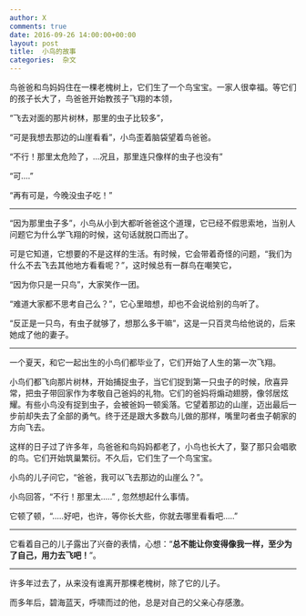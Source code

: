 ```yaml
---
author: X
comments: true
date: 2016-09-26 14:00:00+00:00
layout: post
title:  小鸟的故事
categories:  杂文
---
```



鸟爸爸和鸟妈妈住在一棵老槐树上，它们生了一个鸟宝宝。一家人很幸福。等它们的孩子长大了，鸟爸爸开始教孩子飞翔的本领，  


“飞去对面的那片树林，那里的虫子比较多”，  


“可是我想去那边的山崖看看”，小鸟歪着脑袋望着鸟爸爸。  


“不行！那里太危险了，...况且，那里连只像样的虫子也没有”  


“可....”  


“再有可是，今晚没虫子吃！”  


----


“因为那里虫子多”，小鸟从小到大都听爸爸这个道理，它已经不假思索地，当别人问题它为什么学飞翔的时候，这句话就脱口而出了。  


可是它知道，它想要的不是这样的生活。有时候，它会带着奇怪的问题，“我们为什么不去飞去其他地方看看呢？”，这时候总有一群鸟在嘲笑它，  


“因为你只是一只鸟”，大家笑作一团。  


“难道大家都不思考自己么？”，它心里暗想，却也不会说给别的鸟听了。  


“反正是一只鸟，有虫子就够了，想那么多干嘛”，这是一只百灵鸟给他说的，后来她成了他的妻子。  


----

一个夏天，和它一起出生的小鸟们都毕业了，它们开始了人生的第一次飞翔。   


小鸟们都飞向那片树林，开始捕捉虫子，当它们捉到第一只虫子的时候，欣喜异常，把虫子带回家作为孝敬自己爸妈的礼物。它们的爸妈将煽动翅膀，像邻居炫耀。有些小鸟没有捉到虫子，会被爸妈一顿奚落。它望着那边的山崖，迈出最后一步前却失去了全部的勇气。终于还是跟大多数鸟儿做的那样，嘴里叼者虫子朝家的方向飞去。   

这样的日子过了许多年，鸟爸爸和鸟妈妈都老了，小鸟也长大了，娶了那只会唱歌的鸟。它们开始筑巢繁衍。不久后，它们生了一个鸟宝宝。   

小鸟的儿子问它，“爸爸，我可以飞去那边的山崖么？”。   

小鸟回答，“不行！那里太.....” , 忽然想起什么事情。   

它顿了顿，“.....好吧，也许，等你长大些，你就去哪里看看吧.....”   


----

它看着自己的儿子露出了兴奋的表情，心想：“**总不能让你变得像我一样，至少为了自己，用力去飞吧！**”。


----

许多年过去了，从来没有谁离开那棵老槐树，除了它的儿子。

而多年后，碧海蓝天，呼啸而过的他，总是对自己的父亲心存感激。
